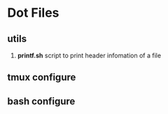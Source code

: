 # Dot Files

## utils

1. **printf.sh** script to print header infomation of a file

## tmux configure

## bash configure
